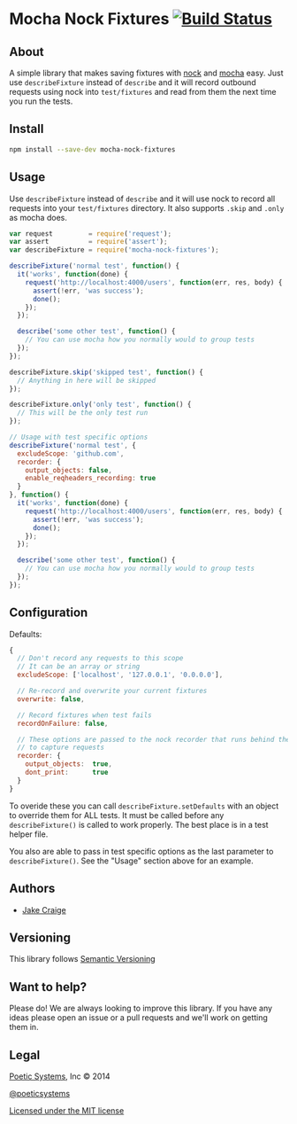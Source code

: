 # Mocha Nock Fixtures [![Build Status](https://travis-ci.org/poetic/mocha-nock-fixtures.svg?branch=master)](https://travis-ci.org/poetic/mocha-nock-fixtures)

## About

A simple library that makes saving fixtures with
[nock](https://github.com/pgte/nock) and
[mocha](http://visionmedia.github.io/mocha/) easy. Just
use `describeFixture` instead of `describe` and it will record outbound requests
using nock into `test/fixtures` and read from them the next time you run the
tests.

## Install

```bash
npm install --save-dev mocha-nock-fixtures
```

## Usage

Use `describeFixture` instead of `describe` and it will use nock to record all
requests into your `test/fixtures` directory. It also supports `.skip` and
`.only` as mocha does.

```js
var request         = require('request');
var assert          = require('assert');
var describeFixture = require('mocha-nock-fixtures');

describeFixture('normal test', function() {
  it('works', function(done) {
    request('http://localhost:4000/users', function(err, res, body) {
      assert(!err, 'was success');
      done();
    });
  });

  describe('some other test', function() {
    // You can use mocha how you normally would to group tests
  });
});

describeFixture.skip('skipped test', function() {
  // Anything in here will be skipped
});

describeFixture.only('only test', function() {
  // This will be the only test run
});

// Usage with test specific options
describeFixture('normal test', {
  excludeScope: 'github.com',
  recorder: {
    output_objects: false,
    enable_reqheaders_recording: true
  }
}, function() {
  it('works', function(done) {
    request('http://localhost:4000/users', function(err, res, body) {
      assert(!err, 'was success');
      done();
    });
  });

  describe('some other test', function() {
    // You can use mocha how you normally would to group tests
  });
});
```

## Configuration

Defaults:

```js
{
  // Don't record any requests to this scope
  // It can be an array or string
  excludeScope: ['localhost', '127.0.0.1', '0.0.0.0'],

  // Re-record and overwrite your current fixtures
  overwrite: false,

  // Record fixtures when test fails
  recordOnFailure: false,

  // These options are passed to the nock recorder that runs behind the scenes
  // to capture requests
  recorder: {
    output_objects:  true,
    dont_print:      true
  }
}
```

To overide these you can call `describeFixture.setDefaults` with an object to
override them for ALL tests. It must be called before any `describeFixture()` is
called to work properly. The best place is in a test helper file.

You also are able to pass in test specific options as the last parameter to
`describeFixture()`. See the "Usage" section above for an example.


## Authors ##

* [Jake Craige](http://twitter.com/jakecraige)

## Versioning

This library follows [Semantic Versioning](http://semver.org)

## Want to help?

Please do! We are always looking to improve this library. If you have any ideas
please open an issue or a pull requests and we'll work on getting them in.

## Legal

[Poetic Systems](http://poeticsystems.com), Inc &copy; 2014

[@poeticsystems](http://twitter.com/poeticsystems)

[Licensed under the MIT license](http://www.opensource.org/licenses/mit-license.php)

